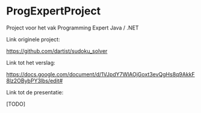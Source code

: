 # ProgExpertProject

Project voor het vak Programming Expert Java / .NET

Link originele project:

https://github.com/dartist/sudoku_solver

Link tot het verslag:

https://docs.google.com/document/d/1VJpdY7WlAOjGoxt3evQgHs8q9AkkF8lz2OBybPY3lbs/edit#

Link tot de presentatie:

[TODO]
